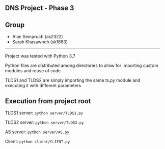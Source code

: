 DNS Project - Phase 3
---
Group
---
 - Alan Sempruch (as2322)
 - Sarah Khasawneh (sk1683)
---
Project was tested with Python 3.7

Python files are distributed among directories to allow for importing custom modules and reuse of code

TLDS1 and TLDS2 are simply importing the same ts.py module 
and executing it with different parameters

Execution from project root
---
TLDS1 server:
`python server/TLDS1.py`

TLDS2 server:
`python server/TLDS2.py`

AS server:
`python server/AS.py`

Client:
`python client/CLIENT.py`